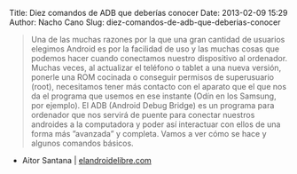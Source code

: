 Title: Diez comandos de ADB que deberías conocer
Date: 2013-02-09 15:29
Author: Nacho Cano
Slug: diez-comandos-de-adb-que-deberias-conocer

> Una de las muchas razones por la que una gran cantidad de usuarios
> elegimos Android es por la facilidad de uso y las muchas cosas que
> podemos hacer cuando conectamos nuestro dispositivo al ordenador.
> Muchas veces, al actualizar el teléfono o tablet a una nueva versión,
> ponerle una ROM cocinada o conseguir permisos de superusuario (root),
> necesitamos tener más contacto con el aparato que el que nos da el
> programa que usemos en ese instante (Odín en los Samsung, por
> ejemplo). El ADB (Android Debug Bridge) es un programa para ordenador
> que nos servirá de puente para conectar nuestros androides a la
> computadora y poder así interactuar con ellos de una forma más
> ”avanzada” y completa. Vamos a ver cómo se hace y algunos comandos
> básicos.

- Aitor Santana | [elandroidelibre.com][]

  [elandroidelibre.com]: http://www.elandroidelibre.com/2013/02/diez-comandos-de-adb-que-deberias-conocer.html
    "Diez comandos de ADB que deberías conocer"
